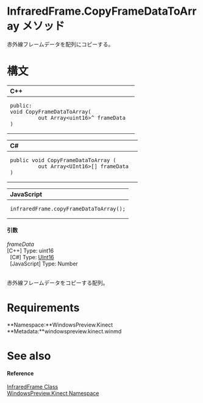 InfraredFrame.CopyFrameDataToArray メソッド  
=========================================  

赤外線フレームデータを配列にコピーする。
<span id="syntaxSection"></span>

構文
======  

<table>
<colgroup>
<col width="100%" />
</colgroup>
<thead>
<tr class="header">
<th align="left">C++</th>
</tr>
</thead>
<tbody>
<tr class="odd">
<td align="left"><pre><code>public:  
void CopyFrameDataToArray(  
         out Array&lt;uint16&gt;^ frameData  
)</code></pre></td>
</tr>
</tbody>
</table>

<table>
<colgroup>
<col width="100%" />
</colgroup>
<thead>
<tr class="header">
<th align="left">C#</th>
</tr>
</thead>
<tbody>
<tr class="odd">
<td align="left"><pre><code>public void CopyFrameDataToArray (  
         out Array&lt;UInt16&gt;[] frameData  
)</code></pre></td>
</tr>
</tbody>
</table>

<table>
<colgroup>
<col width="100%" />
</colgroup>
<thead>
<tr class="header">
<th align="left">JavaScript</th>
</tr>
</thead>
<tbody>
<tr class="odd">
<td align="left"><pre><code>infraredFrame.copyFrameDataToArray();</code></pre></td>
</tr>
</tbody>
</table>

<span id="ID4EG"></span>
#### 引数  

*frameData*    
[C++] Type: uint16  
  [C\#] Type: [UInt16](http://msdn.microsoft.com/en-us/library/system.uint16.aspx)  
  [JavaScript] Type: Number  
   

赤外線フレームデータをコピーする配列。
  

<span id="requirements"></span>

Requirements  
============  

**Namespace:**WindowsPreview.Kinect  
**Metadata:**windowspreview.kinect.winmd  

<span id="ID4E3"></span>

See also  
========  

<span id="ID4E5"></span>
#### Reference  

[InfraredFrame Class](../../InfraredFrame_Class.md)  
 [WindowsPreview.Kinect Namespace](../../../Kinect.md)  



<!--Please do not edit the data in the comment block below.-->
<!--
TOCTitle : CopyFrameDataToArray Method
RLTitle : InfraredFrame.CopyFrameDataToArray Method
KeywordK : CopyFrameDataToArray method
KeywordK : InfraredFrame.CopyFrameDataToArray method
KeywordF : WindowsPreview.Kinect.InfraredFrame.CopyFrameDataToArray
KeywordF : InfraredFrame.CopyFrameDataToArray
KeywordF : CopyFrameDataToArray
KeywordF : WindowsPreview.Kinect.InfraredFrame.CopyFrameDataToArray(System.UInt16[]@)
KeywordA : M:WindowsPreview.Kinect.InfraredFrame.CopyFrameDataToArray(System.UInt16[]@)
AssetID : M:WindowsPreview.Kinect.InfraredFrame.CopyFrameDataToArray(System.UInt16[]@)
Locale : en-us
CommunityContent : 1
APIType : Managed
APILocation : windowspreview.kinect.winmd
APIName : WindowsPreview.Kinect.InfraredFrame.CopyFrameDataToArray
TargetOS : Windows
TopicType : kbSyntax
DevLang : VB
DevLang : CSharp
DevLang : JavaScript
DevLang : C++
DocSet : K4Wv2
ProjType : K4Wv2Proj
Technology : Kinect for Windows
Product : Kinect for Windows SDK v2
productversion : 20
-->
